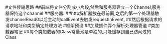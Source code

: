 #文件传输思路
##前端将文件分割成小片段,然后和服务器建立一个Channel,服务器保持这个channel
##服务器:
##http解析器放在最前面,之后的第一个处理器触发channelRead0以后主动的callEvent去触发requestInEvent,
##然后根据请求的请求地址和类型确定处理方法
#框架预设
##加载插件弄个解析处理器管道
#类加载器笔记
##每个类加载器的Class常量池是单独的,只能缓存到自己访问过的Class